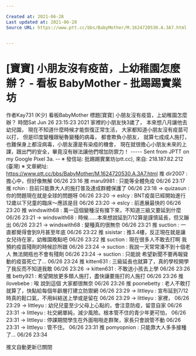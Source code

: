 ```yaml
---

Created at: 2021-06-28
Last updated at: 2021-06-28
Source URL: https://www.ptt.cc/bbs/BabyMother/M.1624720530.A.3A7.html


---
```


# [寶寶] 小朋友沒有疫苗，上幼稚園怎麼辦？ - 看板 BabyMother - 批踢踢實業坊


作者Kay731 (K少)
看板BabyMother
標題\[寶寶\] 小朋友沒有疫苗，上幼稚園怎麼辦？
時間Sat Jun 26 23:15:23 2021
家裡的小朋友快3歲了， 本來想八月讓他去幼兒園， 現在不知道什麼時候才能恢復正常生活， 大家都知道小朋友沒有疫苗可以打， 但是印度變種跟秘魯變種的病毒， 都會欺負小朋友， 就算七成成人施打， 也難保身上都沒病毒，小朋友還是有染疫的機會， 現在就很擔心小朋友未來的上課，跟出門的安全，畢竟沒有辦法讓他們增加防禦力！ ----- Sent from JPTT on my Google Pixel 3a. -- ※ 發信站: 批踢踢實業坊(ptt.cc), 來自: 218.187.82.212 (臺灣) ※ 文章網址: <https://www.ptt.cc/bbs/BabyMother/M.1624720530.A.3A7.html>
推 dir2007 : 擔心中，但好像無解 06/26 23:16
推 maru9981 : 只能等全體免疫 06/26 23:17
推 rchin : 目前只能靠大人的施打普及達成群體保護了 06/26 23:18
→ quizasun : 你的問題現在就是全球的問題呀 06/26 23:20
→ eslcy : BNT疫苗已經開始進行12歲以下兒童的臨床～應該是目 06/26 23:20
→ eslcy : 前進展最快的 06/26 23:20
推 windswith68 : 萬一這個變種沒有擋下來，不知道三級又要延到什麼 06/26 23:21
→ windswith68 : 時候……本來想說延到7/12算是謹慎延長，但又蹦出 06/26 23:21
→ windswith68 : 變種真的很無奈 06/26 23:21
推 suction : 一直都覺得會到9月甚至年底 06/26 23:22
推 sisistar : 推3.4樓，反正現在就是讓女兒待在家，幼稚園晚點吧 06/26 23:22
推 suction : 現在很多人不敢去打啊 我預約疫苗殘劑的時候診所跟 06/26 23:24
→ suction : 我說一天常常湊不到十個老人 無法開瓶也不會有殘劑 06/26 23:24
→ suction : 只能說 希望新聞不要再報聳動的疫苗死亡了… 06/26 23:24
推 kitten631 : 三級延長也就算了，真的學校開學了我反而不知道我敢 06/26 23:26
→ kitten631 : 不敢送小孩去上學 06/26 23:26
推 betty921 : 希望開放更多類人施打，盡快讓要施打的人施打 06/26 23:26
推 ilovebebe : 唉 說到這個 大家都很無奈 06/26 23:26
推 poonebetty : 老人不敢打就算了，快點給每個年齡層打建立防禦網 06/26 23:29
→ littleyu : 宣布延到7/12時真的鬆口氣，不用糾結送上學或是留在 06/26 23:29
→ littleyu : 家裡， 06/26 23:29
→ littleyu : 幼兒兒童至少父母上心點的，會注意防疫，留意自家 06/26 23:31
→ littleyu : 社交網單純，減少風險。根本管不住的青少年更可怕， 06/26 23:31
→ littleyu : 停課期間學生在外面啪啪走群聚，家長只會說管不動 06/26 23:31
→ littleyu : 管不住。 06/26 23:31
推 pomyopnion : 只能靠大人多多接種了… 06/26 23:34

推文自動更新已關閉

